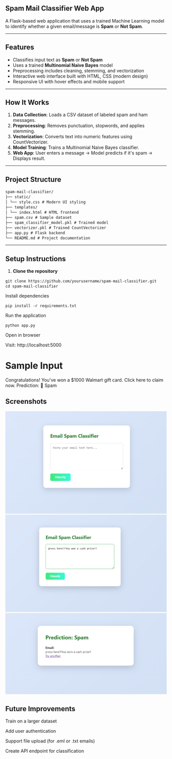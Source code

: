 ## Spam Mail Classifier Web App

A Flask-based web application that uses a trained Machine Learning model to identify whether a given email/message is **Spam** or **Not Spam**.

---

## Features

-  Classifies input text as **Spam** or **Not Spam**
-  Uses a trained **Multinomial Naive Bayes** model
-  Preprocessing includes cleaning, stemming, and vectorization
-  Interactive web interface built with HTML, CSS (modern design)
-  Responsive UI with hover effects and mobile support

---

##  How It Works

1. **Data Collection**: Loads a CSV dataset of labeled spam and ham messages.
2. **Preprocessing**: Removes punctuation, stopwords, and applies stemming.
3. **Vectorization**: Converts text into numeric features using CountVectorizer.
4. **Model Training**: Trains a Multinomial Naive Bayes classifier.
5. **Web App**: User enters a message → Model predicts if it's spam → Displays result.

---

##  Project Structure
```
spam-mail-classifier/
├── static/
│ └── style.css # Modern UI styling
├── templates/
│ └── index.html # HTML frontend
├── spam.csv # Sample dataset
├── spam_classifier_model.pkl # Trained model
├── vectorizer.pkl # Trained CountVectorizer
├── app.py # Flask backend
└── README.md # Project documentation
```
---

##  Setup Instructions

1. **Clone the repository**

```
git clone https://github.com/yourusername/spam-mail-classifier.git
cd spam-mail-classifier
```
Install dependencies
```
pip install -r requirements.txt
```
Run the application
```
python app.py
```
Open in browser

Visit: http://localhost:5000

# Sample Input

Congratulations! You've won a $1000 Walmart gift card. Click here to claim now.
Prediction: 🚫 Spam


## Screenshots
![alt text](<Screenshot 2025-08-02 140353.png>)
![alt text](<Screenshot 2025-08-02 140422.png>)
![alt text](<Screenshot 2025-08-02 140433.png>)

## Future Improvements
Train on a larger dataset

Add user authentication

Support file upload (for .eml or .txt emails)

Create API endpoint for classification